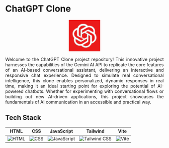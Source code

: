 # ChatGPT Clone
<div align="center">
<img src="public/chatGPT.png" width="100" height="auto">
</div>
<p align="justify">Welcome to the ChatGPT Clone project repository! This innovative project harnesses the capabilities of the Gemini AI API to replicate the core features of an AI-based conversational assistant, delivering an interactive and responsive chat experience. Designed to simulate real conversational intelligence, this clone enables personalized, dynamic responses in real time, making it an ideal starting point for exploring the potential of AI-powered chatbots. Whether for experimenting with conversational flows or building out new AI-driven applications, this project showcases the fundamentals of AI communication in an accessible and practical way.</p>
<h2 align="left">Tech Stack</h2>

| HTML  | CSS  | JavaScript  | Tailwind | Vite  |
|-------|------|-------------|----------|-------|
| <img src="https://cdn.worldvectorlogo.com/logos/html-1.svg" alt="HTML" width="65"/> | <img src="https://cdn.worldvectorlogo.com/logos/css-3.svg" alt="CSS" width="65"/> | <img src="https://upload.wikimedia.org/wikipedia/commons/6/6a/JavaScript-logo.png" alt="JavaScript" width="65"/> | <img src="https://www.vectorlogo.zone/logos/tailwindcss/tailwindcss-icon.svg" alt="Tailwind CSS" width="65"/> | <img src="https://vitejs.dev/logo.svg" alt="Vite" width="65"/> |

